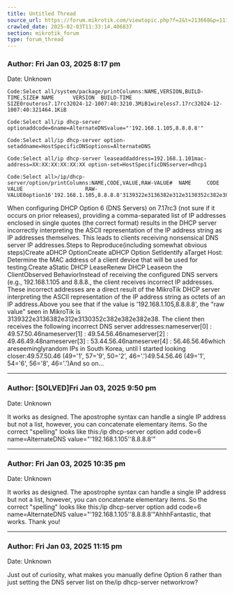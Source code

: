 ```yaml
---
title: Untitled Thread
source_url: https://forum.mikrotik.com/viewtopic.php?f=2&t=213668&p=1117437&amp;sid=3b77a3334c914448dbbc02bfdff4c3aa#p1117437
crawled_date: 2025-02-03T11:33:14.406837
section: mikrotik_forum
type: forum_thread
---
```


### Author: Fri Jan 03, 2025 8:17 pm
Date: Unknown

```
Code:Select all/system/package/printColumns:NAME,VERSION,BUILD-TIME,SIZE# NAME      VERSION  BUILD-TIME           SIZE0routeros7.17rc32024-12-1007:40:3210.3MiB1wireless7.17rc32024-12-1007:40:321464.1KiB
```

```
Code:Select all/ip dhcp-server optionaddcode=6name=AlternateDNSvalue="'192.168.1.105,8.8.8.8'"
```

```
Code:Select all/ip dhcp-server option-setaddname=HostSpecificDNSoptions=AlternateDNS
```

```
Code:Select all/ip dhcp-server leaseaddaddress=192.168.1.101mac-address=XX:XX:XX:XX:XX:XX option-set=HostSpecificDNSserver=dhcp1
```

```
Code:Select all>/ip/dhcp-server/option/printColumns:NAME,CODE,VALUE,RAW-VALUE#  NAME     CODE  VALUE                    RAW-VALUE0option16'192.168.1.105,8.8.8.8'3139322e3136382e312e3130352c382e382e382e38
```

When configuring DHCP Option 6 (DNS Servers) on 7.17rc3 (not sure if it occurs on prior releases), providing a comma-separated list of IP addresses enclosed in single quotes (the correct format) results in the DHCP server incorrectly interpreting the ASCII representation of the IP address string as IP addresses themselves. This leads to clients receiving nonsensical DNS server IP addresses.Steps to Reproduce(including somewhat obvious steps)Create aDHCP OptionCreate aDHCP Option SetIdentify aTarget Host: Determine the MAC address of a client device that will be used for testing.Create aStatic DHCP LeaseRenew DHCP Leaseon the ClientObserved BehaviorInstead of receiving the configured DNS servers (e.g., 192.168.1.105 and 8.8.8., the client receives incorrect IP addresses. These incorrect addresses are a direct result of the MikroTik DHCP server interpreting the ASCII representation of the IP address string as octets of an IP address.Above you see that if the value is '192.168.1.105,8.8.8.8', the "raw value" seen in MikroTik is 3139322e3136382e312e3130352c382e382e382e38. The client then receives the following incorrect DNS server addresses:nameserver[0] : 49.57.50.46nameserver[1] : 49.54.56.46nameserver[2] : 49.46.49.48nameserver[3] : 53.44.56.46nameserver[4] : 56.46.56.46which areseeminglyrandom IPs in South Korea, until I started looking closer:49.57.50.46 (49='1', 57='9', 50='2', 46='.')49.54.56.46 (49='1', 54='6', 56='8', 46='.')And so on...


---
### Author: [SOLVED]Fri Jan 03, 2025 9:50 pm
Date: Unknown

It works as designed. The apostrophe syntax can handle a single IP address but not a list, however, you can concatenate elementary items. So the correct "spelling" looks like this:/ip dhcp-server option add code=6 name=AlternateDNS value="'192.168.1.105''8.8.8.8'"


---
### Author: Fri Jan 03, 2025 10:35 pm
Date: Unknown

It works as designed. The apostrophe syntax can handle a single IP address but not a list, however, you can concatenate elementary items. So the correct "spelling" looks like this:/ip dhcp-server option add code=6 name=AlternateDNS value="'192.168.1.105''8.8.8.8'"AhhhFantastic, that works. Thank you!


---
### Author: Fri Jan 03, 2025 11:15 pm
Date: Unknown

Just out of curiosity, what makes you manually define Option 6 rather than just setting the DNS server list on the/ip dhcp-server networkrow?

